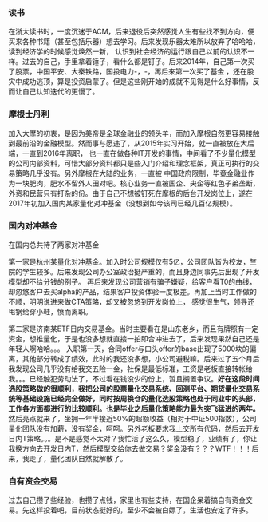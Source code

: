 ### 读书
<p>在浙大读书时，一度沉迷于ACM，后来退役后突然感觉人生有些找不到方向，便买来各种书籍（甚至包括乐器）想去学习。后来发现乐器太难所以放弃了哈哈哈，读到经济学的时候感觉焕然一新，
 认识到社会经济的运行跟自己以前的认识不一样。过去的自己，手里拿着锤子，看什么都是钉子。后来2014年，自己第一次买了股票，中国平安、大秦铁路，国投电力-，-，再后来第一次买了基金
，还在股灾中成功逃顶，算是投资启蒙了。但是这些刚开始的成就不见得是什么好事情，反而让自己认知迭代的更慢了。</p>

### 摩根士丹利
<p>加入大摩的初衷，是因为美帝是全球金融业的领头羊，而加入摩根自然更容易接触到最前沿的金融模型。然而事与愿违了，从2015年实习开始，就一直被放在大后端，一直到2016年离职，
 也一直在做各种IT开发的事情，中间看了不少量化模型的公司内部资料，可惜大部分资料都只是些入门介绍和理念框架，真正可执行的交易策略几乎没有。另外摩根在大陆的业务，一直被
 中国政府限制，毕竟金融业作为一块肥肉，肥水不留外人田对吧。核心业务一直被国企、央企等红色子弟垄断，外资和民营只有打杂的份。由于自己不想被钉死在摩根的后台开发岗位上，遂在
2017年初加入国内某家量化对冲基金（没想到如今该司已经几百亿规模）。</p>

### 国内对冲基金
<p>在国内总共待了两家对冲基金</p>
<p>第一家是杭州某量化对冲基金。加入时公司规模仅有5亿，公司团队皆为校友，竺院的学生较多。后来发现公司办公室政治挺严重的，而且身边同事先后出现了开发模型却不给分钱的例子。
再后来发现公司营销有骗子嫌疑，给客户看T0的曲线，却忽悠客户去买alpha的产品，结果客户投资体验一度极差。再加上当时工作做的不顺，明明说进来做CTA策略，却又被忽悠到开发岗位上，
感觉很生气，领导还甩锅给穿小鞋，愤而离职。</p>
<p>第二家是济南某ETF日内交易基金。当时主要看在是山东老乡，而且有牌照有一定资金，想推量化，于是也没多想就直接一拍即合冲进去了，后来发现果然自己还是年轻人啊哈哈。。。
入职第一天，合同offer与口头offer的base出现了5000块的偏离，其他部分转成了绩效，此时的我还没多想，小公司避税嘛。后来过了五个月后我发现公司几乎没有给我交五险一金，社保是最低标准，工资是老板直接转帐给我。。。已经触犯劳动法了，不过看在钱没少的份上，暂且搁置争议。<b>好在这段时间选股策略做的很顺利，我把公司的股票量化交易系统、回测平台、期货量化交易系统等基础设施已经完全做好，同时按周换仓的量化选股策略也处于同业中的头部，工作各方面都进行的比较顺利。也是毕业之后量化策略能力最为突飞猛进的两年。</b>然后亮点就来了，坐拥一年半接近50%的超额收益（相对于中证500指数），公司量化团队没有加薪，没有奖金，呵呵。另外老板要求我上交所有代码，然后去开发日内T策略。。。是不是感觉不太对？我忙活了这么久，模型稳了，业绩有了，你让我换方向去开发日内T，然后模型交给你去做交易？奖金没有？？？WTF！！！后来，我走了，量化团队自然就解散了。</p>

### 自有资金交易
<p>过去自己攒了些经验，也攒了点钱，家里也有些支持，在国企呆着搞自有资金交易。先这样投着吧，目前状态挺好的，至少不会被白嫖了，生活也安定了许多。</p>
